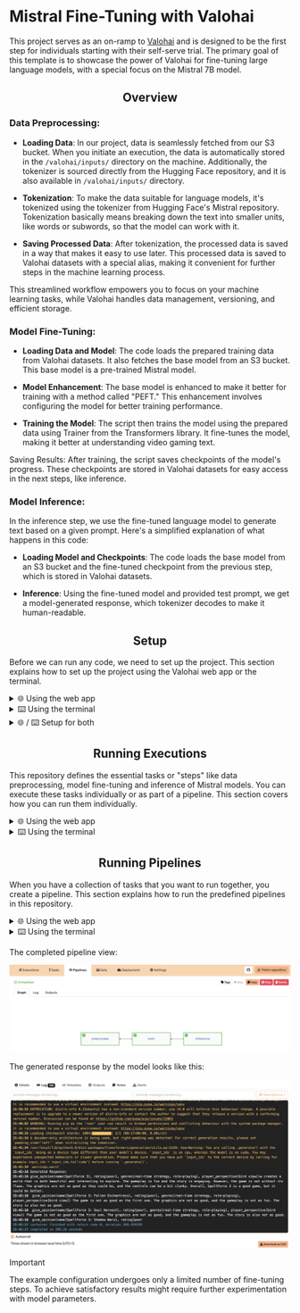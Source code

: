 # Mistral Fine-Tuning with Valohai

This project serves as an on-ramp to [Valohai][vh] and is designed to be the first step for individuals starting with their self-serve trial.
The primary goal of this template is to showcase the power of Valohai for fine-tuning large language models, with a special focus on the Mistral 7B model.

[vh]: https://valohai.com/
[app]: https://app.valohai.com
[hf_login]: https://huggingface.co/login
[hf_mistral]: https://huggingface.co/mistralai/Mistral-7B-v0.1

## <div align="center">Overview</div>

### **Data Preprocessing**:

* **Loading Data**:
In our project, data is seamlessly fetched from our S3 bucket. 
When you initiate an execution, the data is automatically stored in the `/valohai/inputs/` directory on the machine. Additionally, the tokenizer is sourced directly from the Hugging Face repository, and it is also available in `/valohai/inputs/` directory.

* **Tokenization**: To make the data suitable for language models, it's tokenized using the tokenizer from Hugging Face's Mistral repository. Tokenization basically means breaking down the text into smaller units, like words or subwords, so that the model can work with it.

* **Saving Processed Data**: After tokenization, the processed data is saved in a way that makes it easy to use later. This processed data is saved to Valohai datasets with a special alias, making it convenient for further steps in the machine learning process.

This streamlined workflow empowers you to focus on your machine learning tasks, while Valohai handles data management, versioning, and efficient storage.

### **Model Fine-Tuning**:

* **Loading Data and Model**: The code loads the prepared training data from Valohai datasets. It also fetches the base model from an S3 bucket. This base model is a pre-trained Mistral model.

* **Model Enhancement**: The base model is enhanced to make it better for training with a method called "PEFT." This enhancement involves configuring the model for better training performance.

* **Training the Model**: The script then trains the model using the prepared data using Trainer from the Transformers library. It fine-tunes the model, making it better at understanding video gaming text.

Saving Results: After training, the script saves checkpoints of the model's progress. These checkpoints are stored in Valohai datasets for easy access in the next steps, like inference.

### **Model Inference**:

In the inference step, we use the fine-tuned language model to generate text based on a given prompt. Here's a simplified explanation of what happens in this code:

* **Loading Model and Checkpoints**: The code loads the base model from an S3 bucket and the fine-tuned checkpoint from the previous step, which is stored in Valohai datasets.

* **Inference**: Using the fine-tuned model and provided test prompt, we get a model-generated response, which tokenizer decodes to make it human-readable.

## <div align="center">Setup</div>

Before we can run any code, we need to set up the project. This section explains how to set up the project using the Valohai web app or the terminal.

<details>
<summary>🌐 Using the web app</summary>

Login to [the Valohai web app][app] and create a new project.

Configure this repository as the project's repository, by following these steps:

1. Go to your project's page.
2. Navigate to the Settings tab.
3. Under the Repository section, locate the URL field.
4. Enter the URL of this repository.
5. Click on the Save button to save the changes.
</details>

<details>
<summary>⌨️ Using the terminal</summary>

To run your code on Valohai using the terminal, follow these steps:

1. Install Valohai on your machine by running the following command:

    ```bash
    pip install valohai-cli
    ```

2. Log in to Valohai from the terminal using the command:

    ```bash
    vh login
    ```

3. Create a project for your Valohai workflow.
Start by creating a directory for your project:

    ```bash
    mkdir valohai-mistral-example
    cd valohai-mistral-example
    ```

    Then, create the Valohai project:
    ```bash
    vh project create
    ```

4. Clone the repository to your local machine:

    ```bash
    git clone https://github.com/valohai/mistral-example.git .
    ```

</details>

<details>
<summary>🌐 / ⌨️ Setup for both</summary>

Authorize the Valohai project to download models and tokenizers from Hugging Face.

1. Login to [the Hugging Face platform][hf_login]

2. Agree on [the terms of Mistral model][hf_mistral]; the license is Apache 2.

    ![Agree to the terms set by Mistral to use their models](.github/screenshots/hf_agree_to_terms.png)

3. Create an access token under Hugging Face settings.

    ![Access token controls under Hugging Face settings](.github/screenshots/hf_access_token_page.png)

    ![Access token creation form under Hugging Face settings](.github/screenshots/hf_create_token.png)

    _You can either choose to allow access to all public models you've agreed to or only the Mistral model._

    Copy the token and store it in a secure place, you won't be seeing it again.

    ![Copy the token for later use](.github/screenshots/hf_get_token.png)

4. Add the `hf_xxx` token to your Valohai project as a secret named `HF_TOKEN`.

    ![Valohai project environmental variable configuration page](.github/screenshots/vh_project_env_vars.png)

    Now all workloads on this project have scoped access to Hugging Face if you don't specifically restrict them.

</details>

## <div align="center">Running Executions</div>

This repository defines the essential tasks or "steps" like data preprocessing, model fine-tuning and inference of Mistral models. You can execute these tasks individually or as part of a pipeline. This section covers how you can run them individually.

<details>
<summary>🌐 Using the web app</summary>

1. Go to the Executions tab in your project.
2. Create a new execution by selecting the predefined steps: _data-preprocess_, _finetune_, _inference_.
3. Customize the execution parameters if needed.
4. Start the execution to run the selected step.
 
     ![Create execution page on Valohai UI](.github/screenshots/create_execution.jpeg)

</details>

<details>
<summary>⌨️ Using the terminal</summary>

To run individual steps, execute the following command:
```bash
vh execution run <step-name> --adhoc
```

For example, to run the preprocess-dataset step, use the command:
```bash
vh execution run data-preprocess --adhoc
```

</details>

## <div align="center">Running Pipelines</div>

When you have a collection of tasks that you want to run together, you create a pipeline. This section explains how to run the predefined pipelines in this repository.

<details>
<summary>🌐 Using the web app</summary>

1. Navigate to the Pipelines tab.
2. Create a new pipeline and select out the blueprint _training-pipeline_.
3. Create a pipeline from template.
4. Configure the pipeline settings.
5. Create pipeline.

    ![Choosing of pipeline blueprint on Valohai UI](.github/screenshots/create_pipeline.jpeg)

</details>

<details>
<summary>⌨️ Using the terminal</summary>

To run pipelines, use the following command:

```bash
vh pipeline run <pipeline-name> --adhoc
```

For example, to run our pipeline, use the command:
```bash
vh pipeline run training-pipeline --adhoc
```
</details>

The completed pipeline view:

![Graph of the completed pipeline on Valohai UI](.github/screenshots/completed_pipeline.jpeg)

The generated response by the model looks like this:

![Showcasing the LLM responses inside a Valohai execution](.github/screenshots/inference_result.jpeg)

> [!IMPORTANT]
> The example configuration undergoes only a limited number of fine-tuning steps. To achieve satisfactory results might require further experimentation with model parameters.
